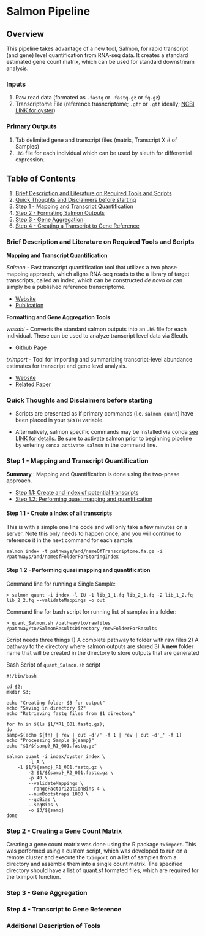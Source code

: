 # Salmon Pipeline

## Overview  
This pipeline takes advantage of a new tool, Salmon, for rapid transcript (and gene) level quantification from RNA-seq data. It creates a standard estimated gene count matrix, which can be used for standard downstream analysis.

### Inputs
1) Raw read data (formated as `.fastq` or `.fastq.gz` or `fq.gz`)
2) Transcriptome File (reference trasncriptome; `.gff` or `.gtf` ideally; [NCBI LINK for oyster](https://www.ncbi.nlm.nih.gov/genome/?term=crassostrea+virginica))

### Primary Outputs
1) Tab delimited gene and transcript files (matrix, Transcript X # of Samples)
2) `.h5` file for each individual which can be used by sleuth for differential expression.

## Table of Contents 

1. [Brief Description and Literature on Required Tools and Scripts](#one)
2. [Quick Thoughts and Disclaimers before starting](#dis)
3. [Step 1 - Mapping and Transcript Quantification](#two)
4. [Step 2 - Formating Salmon Outputs](#three)
5. [Step 3 - Gene Aggregation](#four)
6. [Step 4 - Creating a Transcript to Gene Reference](#five)


### Brief Description and Literature on Required Tools and Scripts <a name="one"></a>

**Mapping and Transcript Quantification**

*Salmon* - Fast transcript quantification tool that utilizes a two phase mapping approach, which aligns RNA-seq reads to the a library of target transcripts, called an index, which can be constructed *de novo* or can simply be a published reference transcriptome. 
* [Website](https://salmon.readthedocs.io/en/latest/salmon.html)  
* [Publication](https://www.nature.com/articles/nmeth.4197)

**Formatting and Gene Aggregation Tools**  

*wasabi* - Converts the standard salmon outputs into an ```.h5``` file for each individual. These can be used to analyze transcript level data via Sleuth.
* [Github Page](https://github.com/COMBINE-lab/wasabi)

*tximport* - Tool for importing and summarizing transcript-level abundance estimates for transcript and gene level analysis. 
* [Website](http://bioconductor.org/packages/release/bioc/vignettes/tximport/inst/doc/tximport.html)
* [Related Paper](https://f1000research.com/articles/4-1521/v1)

### Quick Thoughts and Disclaimers before starting <a name="dis"></a>

* Scripts are presented as if primary commands (i.e. `salmon quant`) have been placed in your `$PATH` variable.

* Alternatively, salmon specific commands may be installed via conda [see LINK for details](https://combine-lab.github.io/salmon/getting_started/). Be sure to activate salmon prior to beginning pipeline by entering `conda activate salmon` in the command line.


### Step 1 - Mapping and Transcript Quantification <a name="two"></a>

**Summary** : Mapping and Quantification is done using the two-phase approach. 
 * [Step 1.1: Create and index of potential transcripts](#"one.one")
 * [Step 1.2: Performing quasi mapping and quantification](#"one.two")

#### **Step 1.1 - Create a Index of all transcripts** <a name="one.one"></a>

This is with a simple one line code and will only take a few minutes on a server. Note this only needs to happen once, and you will continue to reference it in the next command for each sample:
``` 
salmon index -t pathways/and/nameOfTranscriptome.fa.gz -i /pathways/and/nameofFolderForStoringIndex
```

#### **Step 1.2 - Performing quasi mapping and quantification** <a name="one.two"></a>

Command line for running a Single Sample:
```
> salmon quant -i index -l IU -1 lib_1_1.fq lib_2_1.fq -2 lib_1_2.fq lib_2_2.fq --validateMappings -o out
```

Command line for bash script for running list of samples in a folder:
```
> quant_Salmon.sh /pathway/to/rawfiles /pathway/to/SalmonResultsDirectory /newFolderForResults
```
Script needs three things
	1) A complete pathway to folder with raw files
	2) A pathway to the directory where salmon outputs are stored
	3) A **new** folder name that will be created in the directory to store outputs that are generated

Bash Script of `quant_Salmon.sh` script
```
#!/bin/bash

cd $2;
mkdir $3;

echo "Creating folder $3 for output"
echo "Saving in directory $2"
echo "Retrieving fastq files from $1 directory"

for fn in $(ls $1/*R1_001.fastq.gz);
do
samp=$(echo ${fn} | rev | cut -d'/' -f 1 | rev | cut -d'_' -f 1)
echo "Processing Sample ${samp}"
echo "$1/${samp}_R1_001.fastq.gz"

salmon quant -i index/oyster_index \
        -l A \
	-1 $1/${samp}_R1_001.fastq.gz \
        -2 $1/${samp}_R2_001.fastq.gz \
        -p 40 \
        --validateMappings \
        --rangeFactorizationBins 4 \
        --numBootstraps 1000 \
        --gcBias \
        --seqBias \
        -o $3/${samp}
done
```

### Step 2 - Creating a Gene Count Matrix <a name="three"></a>

Creating a gene count matrix was done using the R package `tximport`. This was performed using a custom script, which was developed to run on a remote cluster and execute the `tximport` on a list of samples from a directory and assemble them into a single count matrix. The specified directory should have a list of quant.sf formated files, which are required for the tximport function.

### Step 3 - Gene Aggregation <a name="four"></a>

### Step 4 - Transcript to Gene Reference <a name="five"></a>

### Additional Description of Tools <a name="six"></a>





